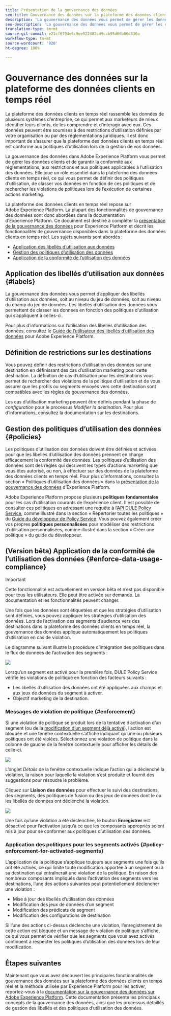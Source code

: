 ```yaml
---
title: Présentation de la gouvernance des données
seo-title: Gouvernance des données sur la plateforme des données clients en temps réel
description: 'La gouvernance des données vous permet de gérer les données clients et de garantir la conformité aux réglementations, aux restrictions et aux politiques applicables à l’utilisation des données. '
seo-description: 'La gouvernance des données vous permet de gérer les données clients et de garantir la conformité aux réglementations, aux restrictions et aux politiques applicables à l’utilisation des données. '
translation-type: tm+mt
source-git-commit: e21cf6794e6c9ee522482cd9ccb95d66b06d330a
workflow-type: tm+mt
source-wordcount: '920'
ht-degree: 100%

---
```



# Gouvernance des données sur la plateforme des données clients en temps réel

La plateforme des données clients en temps réel rassemble les données de plusieurs systèmes d’entreprise, ce qui permet aux marketeurs de mieux identifier leurs clients, de les comprendre et d’interagir avec eux. Ces données peuvent être soumises à des restrictions d’utilisation définies par votre organisation ou par des réglementations juridiques. Il est donc important de s’assurer que la plateforme des données clients en temps réel est conforme aux politiques d’utilisation lors de la gestion de vos données.

La gouvernance des données dans Adobe Experience Platform vous permet de gérer les données clients et de garantir la conformité aux réglementations, aux restrictions et aux politiques applicables à l’utilisation des données. Elle joue un rôle essentiel dans la plateforme des données clients en temps réel, ce qui vous permet de définir des politiques d’utilisation, de classer vos données en fonction de ces politiques et de rechercher les violations de politiques lors de l’exécution de certaines actions marketing.

La plateforme des données clients en temps réel repose sur Adobe Experience Platform. La plupart des fonctionnalités de gouvernance des données sont donc abordées dans la documentation d’Experience Platform. Ce document est destiné à compléter la [présentation de la gouvernance des données](../../data-governance/home.md) pour Experience Platform et décrit les fonctionnalités de gouvernance disponibles dans la plateforme des données clients en temps réel. Les sujets suivants sont abordés :

* [Application des libellés d’utilisation aux données](#labels)
* [Gestion des politiques d’utilisation des données](#policies)
* [Application de la conformité de l’utilisation des données](#enforcement)

## Application des libellés d’utilisation aux données {#labels}

La gouvernance des données vous permet d’appliquer des libellés d’utilisation aux données, soit au niveau du jeu de données, soit au niveau du champ du jeu de données. Les libellés d’utilisation des données vous permettent de classer les données en fonction des politiques d’utilisation qui s’appliquent à celles-ci.

Pour plus d’informations sur l’utilisation des libellés d’utilisation des données, consultez le [Guide de l’utilisateur des libellés d’utilisation des données](../../data-governance/labels/overview.md) pour Adobe Experience Platform.

## Définition de restrictions sur les destinations

Vous pouvez définir des restrictions d’utilisation des données sur une destination en définissant des cas d’utilisation marketing pour cette destination. La définition de cas d’utilisation pour les destinations vous permet de rechercher des violations de la politique d’utilisation et de vous assurer que les profils ou segments envoyés vers cette destination sont compatibles avec les règles de gouvernance des données.

Les cas d’utilisation marketing peuvent être définis pendant la phase de _configuration_ pour le processus _Modifier la destination_. Pour plus d’informations, consultez la documentation sur les destinations.


## Gestion des politiques d’utilisation des données {#policies}

Les politiques d’utilisation des données doivent être définies et activées pour que les libellés d’utilisation des données prennent en charge efficacement la conformité des données. Les politiques d’utilisation des données sont des règles qui décrivent les types d’actions marketing que vous êtes autorisé, ou non, à effectuer sur des données de la plateforme des données clients en temps réel. Pour plus d’informations, consultez la section « Politiques d’utilisation des données » dans la [présentation de la gouvernance des données](../../data-governance/home.md) d’Experience Platform.

Adobe Experience Platform propose plusieurs **politiques fondamentales** pour les cas d’utilisation courants de l’expérience client. Il est possible de consulter ces politiques en adressant une requête à l’[API DULE Policy Service](https://www.adobe.io/apis/experienceplatform/home/api-reference.html#!acpdr/swagger-specs/dule-policy-service.yaml), comme illustré dans la section « Répertorier toutes les politiques » du [Guide du développeur de Policy Service](../../data-governance/policies/overview.md). Vous pouvez également créer vos propres **politiques personnalisées** pour modéliser des restrictions d’utilisation personnalisées, comme illustré dans la section « Créer une politique » du guide du développeur.

## (Version bêta) Application de la conformité de l’utilisation des données {#enforce-data-usage-compliance}

>[!IMPORTANT]
>Cette fonctionnalité est actuellement en version bêta et n’est pas disponible pour tous les utilisateurs. Elle peut être activée sur demande. La documentation et les fonctionnalités peuvent changer.

Une fois que les données sont étiquetées et que les stratégies d’utilisation sont définies, vous pouvez appliquer les stratégies d’utilisation des données. Lors de l’activation des segments d’audience vers des destinations dans la plateforme des données clients en temps réel, la gouvernance des données applique automatiquement les politiques d’utilisation en cas de violation.

Le diagramme suivant illustre la procédure d’intégration des politiques dans le flux de données de l’activation des segments :

![](assets/enforcement-flow.png)

Lorsqu’un segment est activé pour la première fois, DULE Policy Service vérifie les violations de politique en fonction des facteurs suivants :

* Les libellés d’utilisation des données ont été appliquées aux champs et aux jeux de données du segment à activer.
* Objectif marketing de la destination.

### Messages de violation de politique {#enforcement}

Si une violation de politique se produit lors de la tentative d’activation d’un segment (ou de la [modification d’un segment déjà activé](#policy-enforcement-for-activated-segments)), l’action est bloquée et une fenêtre contextuelle s’affiche indiquant qu’une ou plusieurs politiques ont été violées. Sélectionnez une violation de politique dans la colonne de gauche de la fenêtre contextuelle pour afficher les détails de celle-ci.

![](assets/violation-popover.png)

L’onglet *Détails* de la fenêtre contextuelle indique l’action qui a déclenché la violation, la raison pour laquelle la violation s’est produite et fournit des suggestions pour résoudre le problème.

Cliquez sur **Liaison des données** pour effectuer le suivi des destinations, des segments, des politiques de fusion ou des jeux de données dont le ou les libellés de données ont déclenché la violation.

![](assets/data-lineage.png)

Une fois qu’une violation a été déclenchée, le bouton **Enregistrer** est désactivé pour l’activation jusqu’à ce que les composants appropriés soient mis à jour pour se conformer aux politiques d’utilisation des données.

### Application des politiques pour les segments activés {#policy-enforcement-for-activated-segments}

L’application de la politique s’applique toujours aux segments une fois qu’ils ont été activés, ce qui limite toute modification apportée à un segment ou à sa destination qui entraînerait une violation de la politique. En raison des nombreux composants impliqués dans l’activation des segments vers les destinations, l’une des actions suivantes peut potentiellement déclencher une violation :

* Mise à jour des libellés d’utilisation des données
* Modification des jeux de données d’un segment
* Modification des prédicats de segment
* Modification des configurations de destination

Si l’une des actions ci-dessus déclenche une violation, l’enregistrement de cette action est bloquée et un message de violation de politique s’affiche, ce qui vous permet de vérifier que les segments que vous avez activés continuent à respecter les politiques d’utilisation des données lors de leur modification.

## Étapes suivantes

Maintenant que vous avez découvert les principales fonctionnalités de gouvernance des données sur la plateforme des données clients en temps réel et la méthode utilisée par Experience Platform pour les activer, reportez-vous à la [documentation sur la gouvernance des données sur Adobe Experience Platform](../../data-governance/home.md). Cette documentation présente les principaux concepts de la gouvernance des données, ainsi que les processus détaillés de gestion des libellés et des politiques d’utilisation des données.